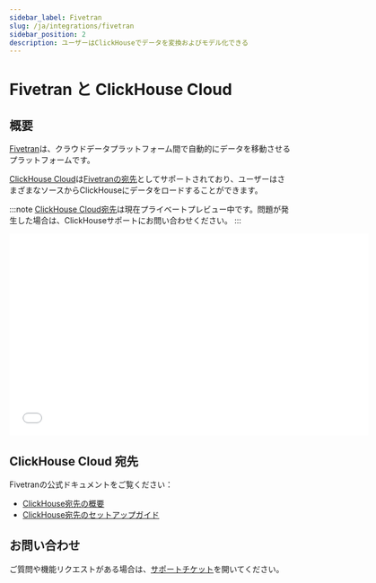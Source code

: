 ```yaml
---
sidebar_label: Fivetran
slug: /ja/integrations/fivetran
sidebar_position: 2
description: ユーザーはClickHouseでデータを変換およびモデル化できる
---
```


# Fivetran と ClickHouse Cloud

## 概要

[Fivetran](https://www.fivetran.com)は、クラウドデータプラットフォーム間で自動的にデータを移動させるプラットフォームです。

[ClickHouse Cloud](https://clickhouse.com/cloud)は[Fivetranの宛先](https://fivetran.com/docs/destinations/clickhouse)としてサポートされており、ユーザーはさまざまなソースからClickHouseにデータをロードすることができます。

:::note
[ClickHouse Cloud宛先](https://fivetran.com/docs/destinations/clickhouse)は現在プライベートプレビュー中です。問題が発生した場合は、ClickHouseサポートにお問い合わせください。
:::

<div class='vimeo-container'>
  <iframe src="//www.youtube.com/embed/sWe5JHW3lAs"
    width="640"
    height="360"
    frameborder="0"
    allow="autoplay;
    fullscreen;
    picture-in-picture"
    allowfullscreen>
  </iframe>
</div>

## ClickHouse Cloud 宛先

Fivetranの公式ドキュメントをご覧ください：

- [ClickHouse宛先の概要](https://fivetran.com/docs/destinations/clickhouse)
- [ClickHouse宛先のセットアップガイド](https://fivetran.com/docs/destinations/clickhouse/setup-guide)

## お問い合わせ

ご質問や機能リクエストがある場合は、[サポートチケット](https://clickhouse.com/docs/ja/about-us/support)を開いてください。

